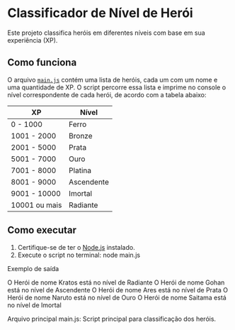 # Classificador de Nível de Herói

Este projeto classifica heróis em diferentes níveis com base em sua experiência (XP).

## Como funciona

O arquivo [`main.js`](main.js) contém uma lista de heróis, cada um com um nome e uma quantidade de XP. O script percorre essa lista e imprime no console o nível correspondente de cada herói, de acordo com a tabela abaixo:

| XP                | Nível        |
|-------------------|--------------|
| 0 - 1000          | Ferro        |
| 1001 - 2000       | Bronze       |
| 2001 - 5000       | Prata        |
| 5001 - 7000       | Ouro         |
| 7001 - 8000       | Platina      |
| 8001 - 9000       | Ascendente   |
| 9001 - 10000      | Imortal      |
| 10001 ou mais     | Radiante     |

## Como executar

1. Certifique-se de ter o [Node.js](https://nodejs.org/) instalado.
2. Execute o script no terminal: node main.js

Exemplo de saída

O Herói de nome Kratos está no nível de Radiante
O Herói de nome Gohan está no nível de Ascendente
O Herói de nome Ares está no nível de Prata
O Herói de nome Naruto está no nível de Ouro
O Herói de nome Saitama está no nível de Imortal

Arquivo principal
main.js: Script principal para classificação dos heróis.
